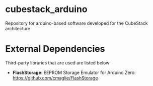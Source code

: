 # cubestack_arduino
Repository for arduino-based software developed for the CubeStack architecture

# External Dependencies
Third-party libraries that are used are listed below

- <b>FlashStorage</b>: EEPROM Storage Emulator for Arduino Zero: https://github.com/cmaglie/FlashStorage
